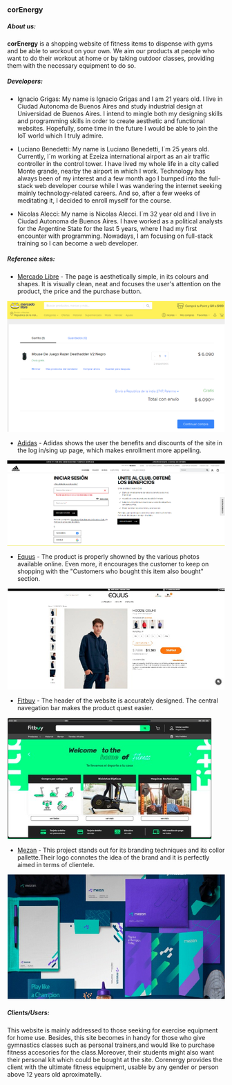  ### **corEnergy**

##### About us:

**corEnergy** is a shopping website of fitness items to dispense with gyms and be able to workout on your own. We aim our products at people who want to do their workout at home or by taking outdoor classes, providing them with the necessary equipment to do so.

##### Developers:

- Ignacio Grigas: My name is Ignacio Grigas and I am 21 years old. I live in Ciudad Autonoma de Buenos Aires and study industrial design at Universidad de Buenos Aires. I intend to mingle both my designing skills and programming skills in order to create aesthetic and functional websites. Hopefully, some time in the future I would be able to join the IoT world which I truly admire.

- Luciano Benedetti: My name is Luciano Benedetti, I´m 25 years old. Currently, I´m working at Ezeiza international airport as an air traffic controller in the control tower.
I have lived my whole life in a city called Monte grande, nearby the airport in which I work. 
Technology has always been of my interest and a few month ago I bumped into the full-stack web developer course while I was wandering the internet seeking mainly technology-related careers.
And so, after a few weeks of meditating it, I decided to enroll myself for the course.

- Nicolas Alecci: My name is Nicolas Alecci. I´m 32 year old and I live in Ciudad Autonoma de Buenos Aires. I have worked as a political analysts for the Argentine State for the last 5 years, where I had my first encounter with programming. Nowadays, I am focusing on full-stack training so I can become a web developer.


##### Reference sites:

- [Mercado Libre](https://www.mercadolibre.com.ar/gz/cart) - The page is aesthetically simple, in its colours and shapes. It is visually clean, neat and focuses the user's attention on the product, the price and the purchase button.


![Mercado_Libre](/img/Mercado_Libre.png)



- [Adidas](https://www.adidas.com.ar/account-login) - Adidas shows the user the benefits and discounts of the site in the log in/sing up page, which makes enrollment more appelling.


![Adidas](/img/Adiddas.png)



- [Equus](https://www.equus.com.ar/16spcl0017n4-14-hoodie-golfo/p) - The product is properly showned by the various photos available online. Even more, it encourages the customer to keep on shopping with the "Customers who bought this item also bought" section.


![Equus](/img/Equus.jpeg)



- [Fitbuy](https://www.fitbuy.com.mx/) - The header of the website is accurately designed. The central navegation bar makes the product quest easier.


![Fitbuy](/img/Fitbuy.jpeg)



- [Mezan](https://www.behance.net/gallery/103870735/Mezan-brand-design?tracking_source=search_projects_recommended%7Cmezan) - This project stands out for its branding techniques and its collor pallette.Their logo connotes the idea of the brand and it is perfectly aimed in terms of clientele. 


![Mezan](/img/Mezan.jpeg)


##### Clients/Users:

This website is mainly addressed to those seeking for exercise equipment for home use.
Besides, this site becomes in handy for those who give gymnastics classes such as personal trainers,and would like to purchase fitness accesories for the class.Moreover, their students might also want their personal kit which could be bought at the site.
 Corenergy provides the client with the ultimate fitness equipment, usable by any gender or person above 12 years old aproximatelly.